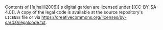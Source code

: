 <!-- markdownlint-disable-file MD013 -->
Contents of [[ajhalili2006]]'s digital garden are licensed under [[CC-BY-SA-4.0]]. A copy of the legal code is available at the source repository's `LICENSE` file or via <https://creativecommons.org/licenses/by-sa/4.0/legalcode.txt>.
